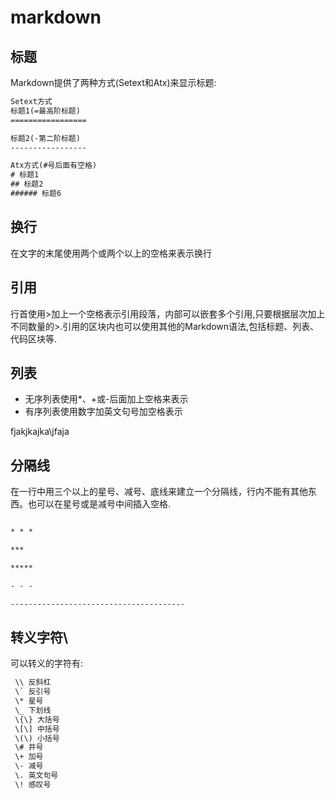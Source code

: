 # markdown

## 标题

Markdown提供了两种方式(Setext和Atx)来显示标题:

```txt
Setext方式
标题1(=最高阶标题)
=================

标题2(-第二阶标题)
-----------------

Atx方式(#号后面有空格)
# 标题1
## 标题2
###### 标题6
```

## 换行

在文字的末尾使用两个或两个以上的空格来表示换行

## 引用

行首使用>加上一个空格表示引用段落，内部可以嵌套多个引用,只要根据层次加上不同数量的>.引用的区块内也可以使用其他的Markdown语法,包括标题、列表、代码区块等.

## 列表

- 无序列表使用*、+或-后面加上空格来表示
- 有序列表使用数字加英文句号加空格表示

fjakjkajka\jfaja

## 分隔线

在一行中用三个以上的星号、减号、底线来建立一个分隔线，行内不能有其他东西。也可以在星号或是减号中间插入空格.

```txt

* * *

***

*****

- - -

---------------------------------------
```

## 转义字符\

可以转义的字符有:

```txt
 \\ 反斜杠
 \` 反引号
 \* 星号
 \_ 下划线
 \{\} 大括号
 \[\] 中括号
 \(\) 小括号
 \# 井号
 \+ 加号
 \- 减号
 \. 英文句号
 \! 感叹号
```
